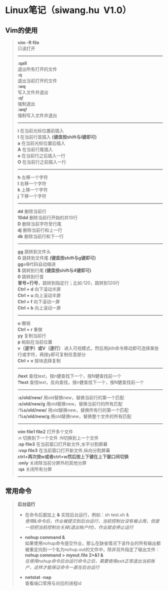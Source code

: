 # Linux笔记（siwang.hu&nbsp;&nbsp;V1.0）  
## Vim的使用    
> **vim -R file**  
> 只读打开  
> ***  
> **:qall**  
> 退出所有打开的文件  
> **:q**  
> 退出当前打开的文件  
> **:wq**  
> 写入文件并退出  
> **:q!**  
> 强制退出  
> **:wq!**  
> 强制写入文件并退出  
> ***  
> **i** 在当前光标位置前插入  
> **I** 在当前行首插入 **(键盘按shift与i键即可)**    
> **a** 在当前光标位置后插入  
> **A** 在当前行尾插入  
> **o** 在当前行之后插入一行  
> **O** 在当前行之前插入一行  
> ***  
> **h** 左移一个字符  
> **l** 右移一个字符  
> **k** 上移一个字符  
> **j** 下移一个字符  
> ***  
> **dd** 删除当前行  
> **10dd** 删除当前行开始的共10行  
> **D** 删除当前字符至行尾  
> **dj** 删除当前行和上一行  
> **dk** 删除当前行和下一行  
> ***  
> **gg** 跳转到文件头  
> **G** 跳转到文件尾 **(键盘按shift与g键即可)**  
> **gg=G**代码自动缩进  
> **$** 跳转到行尾 **(键盘按shift与4键即可)**  
> **0** 跳转到行首  
> **冒号+行号**，跳转到指定行；比如:120，跳转到120行  
> **Ctrl + d** 向下滚动半屏  
> **Ctrl + u** 向上滚动半屏  
> **Ctrl + f** 向下滚动一屏  
> **Ctrl + b** 向上滚动一屏  
> ***  
> **u** 撤销  
> **Ctrl + r** 重做  
> **yy** 复制当前行  
> **p** 粘贴在当前位置  
> **v（逐字）或V（逐行）** 进入可视模式，然后用jklh命令移动即可选择某些行或字符，再按y即可复制任意部分  
> **Ctrl + v** 按块选择复制  
> ***  
> **/text** 查找text，按n健查找下一个，按N健查找前一个  
> **?text** 查找text，反向查找，按n健查找下一个，按N健查找前一个  
> ***  
> **:s/old/new/** 用old替换new，替换当前行的第一个匹配  
> **:s/old/new/g** 用old替换new，替换当前行的所有匹配  
> **:%s/old/new/** 用old替换new，替换所有行的第一个匹配  
> **:%s/old/new/g** 用old替换new，替换整个文件的所有匹配  
> ***  
> **vim file1 file2** 打开多个文件  
> :n 切换到下一个文件 :N切换到上一个文件  
> **:sp file3** 在当前窗口打开新文件,水平分割屏幕  
> **:vsp file3** 在当前窗口打开新文件,纵向分割屏幕  
> **ctrl+两次按w或者ctrl+w然后按上下键在上下窗口间切换**  
> **:only** 关闭除当前分屏外的其他分屏  
> **:qa** 关闭所有分屏
> ***  
> 
## 常用命令  
> **后台运行**  
> + 在命令后面加上 **&** 实现后台运行，例如：sh test.sh &   
> *使用&命令后，作业被提交到后台运行，当前控制台没有被占用，但是一但把当前控制台关掉(退出帐户时)，作业就会停止运行*  
>  
> + **nohup command &**  
> 如果使用nohup命令提交作业，那么在缺省情况下该作业的所有输出都被重定向到一个名为nohup.out的文件中，除非另外指定了输出文件：  
> **nohup command > myout.file 2>&1 &**  
> *在使用nohup命令后台运行命令之后，需要使用exit正常退出当前账户，这样才能保证命令一直在后台运行*  
> + **netstat -nap**  
> 查看端口常用与对应的进程id  
> 